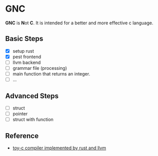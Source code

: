 # GNC 

**GNC** is **N**ot **C**. It is intended for a better and more effective c language.

## Basic Steps

* [x] setup rust 
* [x] pest frontend
* [ ] llvm backend
* [ ] grammar file (processing)
* [ ] main function that returns an integer.
* [ ] ...

## Advanced Steps

* [ ] struct
* [ ] pointer
* [ ] struct with function

## Reference

* [toy-c compiler implemented by rust and llvm](https://github.com/maekawatoshiki/rucc)
